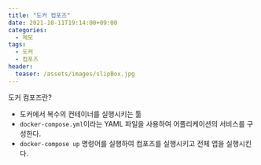 ```yaml
---
title: "도커 컴포즈"
date: 2021-10-11T19:14:00+09:00
categories:
  - 메모
tags:
  - 도커
  - 컴포즈
header:
  teaser: /assets/images/slipBox.jpg
---
```


도커 컴포즈란?

- 도커에서 복수의 컨테이너를 실행시키는 툴
- `docker-compose.yml`이라는 YAML 파일을 사용하여 어플리케이션의 서비스를 구성한다.
- `docker-compose up` 명령어를 실행하여 컴포즈를 실행시키고 전체 앱을 실행시킨다.

